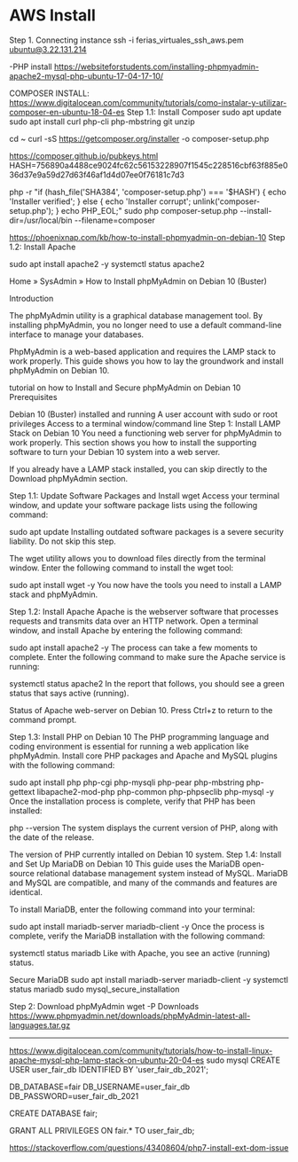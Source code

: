 # AWS Install

Step 1. Connecting instance
ssh -i  ferias_virtuales_ssh_aws.pem ubuntu@3.22.131.214


-PHP install 
https://websiteforstudents.com/installing-phpmyadmin-apache2-mysql-php-ubuntu-17-04-17-10/



COMPOSER INSTALL: https://www.digitalocean.com/community/tutorials/como-instalar-y-utilizar-composer-en-ubuntu-18-04-es
Step 1.1: Install Composer
sudo apt update
sudo apt install curl php-cli php-mbstring git unzip

cd ~
curl -sS https://getcomposer.org/installer -o composer-setup.php

https://composer.github.io/pubkeys.html
HASH=756890a4488ce9024fc62c56153228907f1545c228516cbf63f885e036d37e9a59d27d63f46af1d4d07ee0f76181c7d3


php -r "if (hash_file('SHA384', 'composer-setup.php') === '$HASH') { echo 'Installer verified'; } else { echo 'Installer corrupt'; unlink('composer-setup.php'); } echo PHP_EOL;"
sudo php composer-setup.php --install-dir=/usr/local/bin --filename=composer


https://phoenixnap.com/kb/how-to-install-phpmyadmin-on-debian-10
Step 1.2: Install Apache


sudo apt install apache2 -y
systemctl status apache2



Home » SysAdmin » How to Install phpMyAdmin on Debian 10 (Buster)

Introduction

The phpMyAdmin utility is a graphical database management tool. By installing phpMyAdmin, you no longer need to use a default command-line interface to manage your databases.

PhpMyAdmin is a web-based application and requires the LAMP stack to work properly. This guide shows you how to lay the groundwork and install phpMyAdmin on Debian 10.

tutorial on how to Install and Secure phpMyAdmin on Debian 10
Prerequisites

Debian 10 (Buster) installed and running
A user account with sudo or root privileges
Access to a terminal window/command line
Step 1: Install LAMP Stack on Debian 10
You need a functioning web server for phpMyAdmin to work properly. This section shows you how to install the supporting software to turn your Debian 10 system into a web server.

If you already have a LAMP stack installed, you can skip directly to the Download phpMyAdmin section.

Step 1.1: Update Software Packages and Install wget
Access your terminal window, and update your software package lists using the following command:

sudo apt update
Installing outdated software packages is a severe security liability. Do not skip this step.

The wget utility allows you to download files directly from the terminal window. Enter the following command to install the wget tool:

sudo apt install wget -y
You now have the tools you need to install a LAMP stack and phpMyAdmin.

Step 1.2: Install Apache
Apache is the webserver software that processes requests and transmits data over an HTTP network. Open a terminal window, and install Apache by entering the following command:

sudo apt install apache2 -y
The process can take a few moments to complete. Enter the following command to make sure the Apache service is running:

systemctl status apache2
In the report that follows, you should see a green status that says active (running).

Status of Apache web-server on Debian 10.
Press Ctrl+z to return to the command prompt.

Step 1.3: Install PHP on Debian 10
The PHP programming language and coding environment is essential for running a web application like phpMyAdmin. Install core PHP packages and Apache and MySQL plugins with the following command:

sudo apt install php php-cgi php-mysqli php-pear php-mbstring php-gettext libapache2-mod-php php-common php-phpseclib php-mysql -y
Once the installation process is complete, verify that PHP has been installed:

php --version
The system displays the current version of PHP, along with the date of the release.

The version of PHP currently intalled on Debian 10 system.
Step 1.4: Install and Set Up MariaDB on Debian 10
This guide uses the MariaDB open-source relational database management system instead of MySQL. MariaDB and MySQL are compatible, and many of the commands and features are identical.

To install MariaDB, enter the following command into your terminal:

sudo apt install mariadb-server mariadb-client -y
Once the process is complete, verify the MariaDB installation with the following command:

systemctl status mariadb
Like with Apache, you see an active (running) status.


Secure MariaDB
sudo apt install mariadb-server mariadb-client -y
systemctl status mariadb
sudo mysql_secure_installation


Step 2: Download phpMyAdmin
wget -P Downloads https://www.phpmyadmin.net/downloads/phpMyAdmin-latest-all-languages.tar.gz







------------------
https://www.digitalocean.com/community/tutorials/how-to-install-linux-apache-mysql-php-lamp-stack-on-ubuntu-20-04-es
sudo mysql
CREATE USER user_fair_db IDENTIFIED BY 'user_fair_db_2021';


DB_DATABASE=fair
DB_USERNAME=user_fair_db
DB_PASSWORD=user_fair_db_2021

CREATE DATABASE fair;

GRANT ALL PRIVILEGES ON fair.* TO user_fair_db;



https://stackoverflow.com/questions/43408604/php7-install-ext-dom-issue
